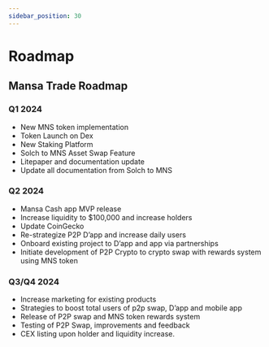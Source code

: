 ```yaml
---
sidebar_position: 30
---
```


# Roadmap

## Mansa Trade Roadmap

### Q1 2024
- New MNS token implementation
- Token Launch on Dex
- New Staking Platform
- Solch to MNS Asset Swap Feature
- Litepaper and documentation update
- Update all documentation from Solch to MNS

### Q2 2024
- Mansa Cash app MVP release
- Increase liquidity to $100,000 and increase holders
- Update CoinGecko
- Re-strategize P2P D’app and increase daily users
- Onboard existing project to D’app and app via partnerships
- Initiate development of P2P Crypto to crypto swap with rewards system using MNS token
### Q3/Q4 2024
- Increase marketing for existing products
- Strategies to boost total users of p2p swap, D’app and mobile app
- Release of P2P swap and MNS token rewards system
- Testing of P2P Swap, improvements and feedback
- CEX listing upon holder and liquidity increase.


